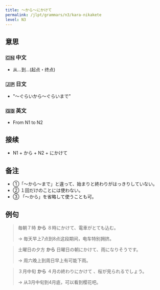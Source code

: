 ```yaml
---
title: 〜から〜にかけて
permalink: /jlpt/grammars/n3/kara-nikakete
level: N3
---
```


## 意思

### 🇨🇳 中文

- 从...到...(起点・终点)

### 🇯🇵 日文

- "〜ぐらいから〜ぐらいまで"

### 🇬🇧 英文

- From N1 to N2

## 接续

- N1 + から + N2 + にかけて

## 备注

- ①「〜から〜まで」と違って、始まりと終わりがはっきりしていない。
- ② １回だけのことには使わない。
- ③ 「～から」を省略して使うことも可。

## 例句

> 毎朝７時 **から** ８時にかけて、電車がとても込む。
>
> → 毎天早上7点到8点这段期间，电车特别拥挤。

> 土曜日の夕方 **から** 日曜日の朝にかけて、雨になりそうです。
>
> → 周六晚上到周日早上有可能下雨。

> ３月中旬 **から** ４月の終わりにかけて 、桜が見られるでしょう。
>
> → 从3月中旬到4月底，可以看到樱花吧。


